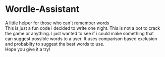 # Wordle-Assistant
 A little helper for those who can't remember words  
This is just a fun code i decided to write one night. This is not a bot to crack the game or anything. I just wanted to see if i could make something that can suggest possible words to a user. It uses comparison based exclusion and probablity to suggest the best words to use.  
Hope you give it a try!